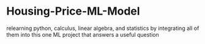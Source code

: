 # Housing-Price-ML-Model
relearning python, calculus, linear algebra, and statistics by integrating all of them into this one ML project that answers a useful question
